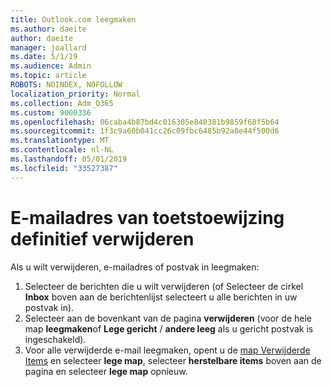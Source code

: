 ```yaml
---
title: Outlook.com leegmaken
ms.author: daeite
author: daeite
manager: joallard
ms.date: 5/1/19
ms.audience: Admin
ms.topic: article
ROBOTS: NOINDEX, NOFOLLOW
localization_priority: Normal
ms.collection: Adm_O365
ms.custom: 9000336
ms.openlocfilehash: 06caba4b87bd4c016305e840381b9859f68f5b64
ms.sourcegitcommit: 1f3c9a60b041cc26c09fbc6485b92a8e44f500d6
ms.translationtype: MT
ms.contentlocale: nl-NL
ms.lasthandoff: 05/01/2019
ms.locfileid: "33527387"
---
```

# <a name="permanantly-delete-email"></a>E-mailadres van toetstoewijzing definitief verwijderen

Als u wilt verwijderen, e-mailadres of postvak in leegmaken:

1. Selecteer de berichten die u wilt verwijderen (of Selecteer de cirkel **Inbox** boven aan de berichtenlijst selecteert u alle berichten in uw postvak in).
1. Selecteer aan de bovenkant van de pagina **verwijderen** (voor de hele map **leegmaken**of **Lege gericht** / **andere leeg** als u gericht postvak is ingeschakeld).
1. Voor alle verwijderde e-mail leegmaken, opent u de [map Verwijderde Items](https://outlook.live.com/mail/deleteditems) en selecteer **lege map**, selecteer **herstelbare items** boven aan de pagina en selecteer **lege map** opnieuw.